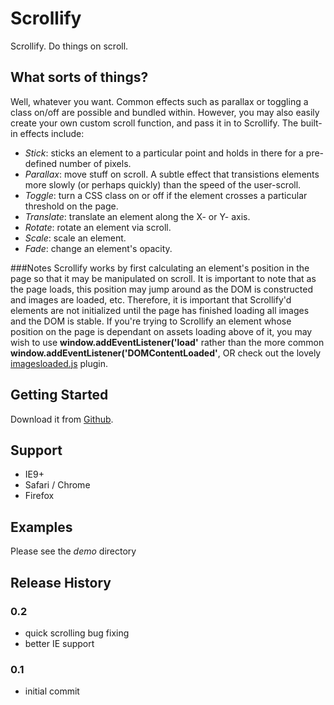 # Scrollify

Scrollify. Do things on scroll.

## What sorts of things?

Well, whatever you want. Common effects such as parallax or toggling a class on/off are possible and bundled within. However, you may also easily create your own custom scroll function, and pass it in to Scrollify. The built-in effects include:

- *Stick*: sticks an element to a particular point and holds in there for a
						pre-defined number of pixels.
- *Parallax*: move stuff on scroll. A subtle effect that transistions elements
						more slowly (or perhaps quickly) than the speed of the user-scroll.
- *Toggle*: turn a CSS class on or off if the element crosses a particular
						threshold on the page.
- *Translate*: translate an element along the X- or Y- axis.
- *Rotate*: rotate an element via scroll.
- *Scale*: scale an element.
- *Fade*: change an element's opacity.


###Notes
Scrollify works by first calculating an element's position in the page so that it may be manipulated on scroll. It is important to note that as the page loads, this position may jump around as the DOM is constructed and images are loaded, etc.  Therefore, it is important that Scrollify'd elements are not initialized until the page has finished loading all images and the DOM is stable.
If you're trying to Scrollify an element whose position on the page is dependant on assets loading above of it, you may wish to use __window.addEventListener('load'__ rather than the more common __window.addEventListener('DOMContentLoaded'__, OR check out the lovely <a href="https://github.com/desandro/imagesloaded">imagesloaded.js</a> plugin.

## Getting Started
Download it from [Github](https://github.com/apathetic/scrollify).

## Support
* IE9+
* Safari / Chrome
* Firefox

## Examples

Please see the _demo_ directory

## Release History

### 0.2
* quick scrolling bug fixing
* better IE support

### 0.1
* initial commit
